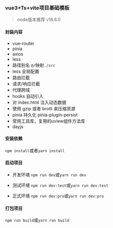 ### vue3+Ts+vite项目基础模板

> node版本推荐 v18.6.0

#### 封装内容
- vue-router
- pinia
- axios 
- less
- 路径别名 `@/`映射`./src`
- less 全局配置
- 路由拦截
- 请求/响应拦截
- 代理跨域
- hooks 自动引入
- 对 index.html 注入动态数据
- 使用 gzip 或者 brotli 来压缩资源
- pinia 持久化 pinia-plugin-persist
- 常用工具库，复用的uview组件方法库
- dayjs

#### 安装依赖
`npm install`或者`yarn install`

#### 启动项目

- 开发环境
`npm run dev`或`yarn run dev`

- 测试环境
`npm run dev:test`或`yarn run dev:test`

- 正式环境
`npm run dev:pro`或`yarn run dev:pro`

#### 打包项目
`npm run build`或`yarn run build`
